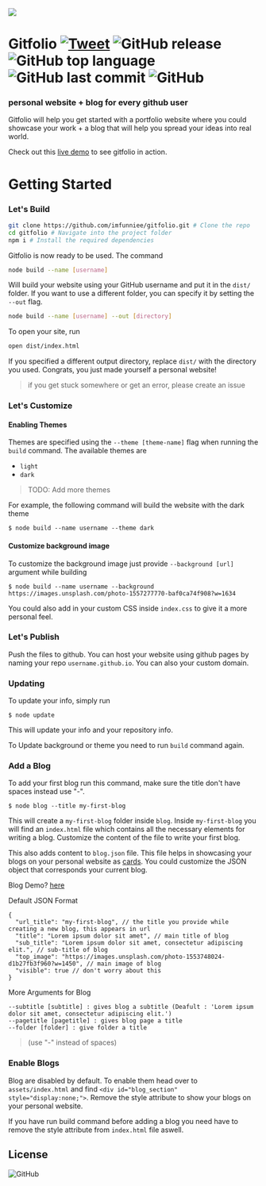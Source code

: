 <img src="https://i.imgur.com/eA6clZr.png">

# Gitfolio  [![Tweet](https://img.shields.io/twitter/url/http/shields.io.svg?style=social)](https://twitter.com/intent/tweet?text=personal%20website%20and%20a%20blog%20for%20every%20github%20user%20&url=https://github.com/imfunniee/gitfolio) ![GitHub release](https://img.shields.io/github/release/imfunniee/gitfolio.svg) ![GitHub top language](https://img.shields.io/github/languages/top/imfunniee/gitfolio.svg) ![GitHub last commit](https://img.shields.io/github/last-commit/imfunniee/gitfolio.svg) ![GitHub](https://img.shields.io/github/license/imfunniee/gitfolio.svg)
  
### personal website + blog  for every github user

Gitfolio will help you get started with a portfolio website where you could showcase your work + a blog that will help you spread your ideas into  real world.

Check out this [live demo](https://imfunniee.github.io/gitfolio/) to see gitfolio in action.

# Getting Started

### Let's Build

```sh
git clone https://github.com/imfunniee/gitfolio.git # Clone the repo
cd gitfolio # Navigate into the project folder
npm i # Install the required dependencies
```

Gitfolio is now ready to be used. The command

```sh
node build --name [username]
```

Will build your website using your GitHub username and put it in the `dist/` folder.
If you want to use a different folder, you can specify it by setting the `--out` flag.

```sh
node build --name [username] --out [directory]
```

To open your site, run
```sh
open dist/index.html
```

If you specified a different output directory, replace `dist/` with the directory you used.
Congrats, you just made yourself a personal website!

> if you get stuck somewhere or get an error, please create an issue

### Let's Customize

#### Enabling Themes

Themes are specified using the `--theme [theme-name]` flag when running the `build` command. The available themes are

* `light`
* `dark`
> TODO: Add more themes

For example, the following command will build the website with the dark theme
```
$ node build --name username --theme dark
```

#### Customize background image

To customize the background image just provide `--background [url]` argument while building

```
$ node build --name username --background https://images.unsplash.com/photo-1557277770-baf0ca74f908?w=1634
```

You could also add in your custom CSS inside `index.css` to give it a more personal feel.


### Let's Publish

Push the files to github. You can host your website using github pages by naming your repo ``username.github.io``. You can also your custom domain.

### Updating

To update your info, simply run

```
$ node update
```
This will update your info and your repository info.

To Update background or theme you need to run `build` command again.


### Add a Blog

To add your first blog run this command, make sure the title don't have spaces instead use "-".

```
$ node blog --title my-first-blog
```

This will create a `my-first-blog` folder inside `blog`. Inside `my-first-blog` you will find an `index.html` file which contains all the necessary elements for writing a blog. Customize the content of the file to write your first blog.

This also adds content to `blog.json` file. This file helps in showcasing your blogs on your personal website as [cards](https://imfunniee.github.io/gitfolio/#blog_section). You could customize the JSON object that corresponds your current blog.

Blog Demo? [here](https://imfunniee.github.io/gitfolio/blog/my-first-blog/)

Default JSON Format
```
{
  "url_title": "my-first-blog", // the title you provide while creating a new blog, this appears in url
  "title": "Lorem ipsum dolor sit amet", // main title of blog
  "sub_title": "Lorem ipsum dolor sit amet, consectetur adipiscing elit.", // sub-title of blog
  "top_image": "https://images.unsplash.com/photo-1553748024-d1b27fb3f960?w=1450", // main image of blog
  "visible": true // don't worry about this
}
```

More Arguments for Blog

```
--subtitle [subtitle] : gives blog a subtitle (Deafult : 'Lorem ipsum dolor sit amet, consectetur adipiscing elit.')
--pagetitle [pagetitle] : gives blog page a title
--folder [folder] : give folder a title
```

> (use "-" instead of spaces)

### Enable Blogs

Blog are disabled by default. To enable them head over to `assets/index.html` and find `<div id="blog_section" style="display:none;">`. Remove the style attribute to show your blogs on your personal website.

If you have run build command before adding a blog you need have to remove the style attribute from `index.html` file aswell.

## License
![GitHub](https://img.shields.io/github/license/imfunniee/gitfolio.svg)
